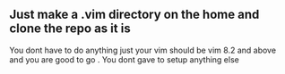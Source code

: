 ## Just make a .vim directory on the home and clone the repo as it is 

You dont have to do anything just your vim should be  vim 8.2 and above  and you are good to go . You dont gave to setup anything else  
